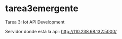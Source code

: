 # tarea3emergente
Tarea 3: Iot API Development


Servidor donde está la api: http://110.238.68.132:5000/
